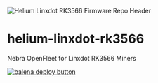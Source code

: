 ![Helium Linxdot RK3566 Firmware Repo Header](https://cdn.shopify.com/s/files/1/0071/2281/3001/files/Nebra-Firmware-Github-Header-Linxdot-RKCM3.png?v=1688030309)

# helium-linxdot-rk3566
Nebra OpenFleet for Linxdot RK3566 Miners

[![balena deploy button](https://www.balena.io/deploy.svg)](https://dashboard.balena-cloud.com/deploy?repoUrl=https://github.com/NebraLtd/helium-linxdot-rk3566)
